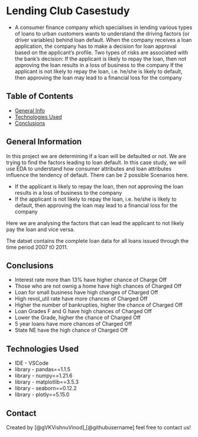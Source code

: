 # Lending Club Casestudy

- A consumer finance company which specialises in lending various types of loans to urban customers wants to understand the driving factors (or driver variables) behind loan default. When the company receives a loan application, the company has to make a decision for loan approval based on the applicant’s profile. Two types of risks are associated with the bank’s decision:
If the applicant is likely to repay the loan, then not approving the loan results in a loss of business to the company
If the applicant is not likely to repay the loan, i.e. he/she is likely to default, then approving the loan may lead to a financial loss for the company


## Table of Contents
* [General Info](##general-information)
* [Technologies Used](##technologies-used)
* [Conclusions](##conclusions)



## General Information
In this project we are determining if a loan will be defaulted or not. We are trying to find the factors leading to loan default. In this case study, we will use EDA to understand how consumer attributes and loan attributes influence the tendency of default. 
There can be 2 possible Scenarios here.
- If the applicant is likely to repay the loan, then not approving the loan results in a loss of business to the company
- If the applicant is not likely to repay the loan, i.e. he/she is likely to default, then approving the loan may lead to a financial loss for the company

Here we are analysing the factors that can lead the applicant to not likely pay the loan and vice versa.

The datset contains the complete loan data for all loans issued through the time period 2007 t0 2011.


## Conclusions
- Interest rate more than 13% have higher chance of Charge Off
- Those who are not ownig a home have high chances of Charged Off
- Loan for  small business have high changes of Charged Off
- High revol_util rate have more chances of Charged Off
- Higher the number of bankrupties, higher the chance of Charged Off
- Loan Grades F and G have high chances of Charged Off
- Lower the Grade, higher the chance of Charged Off
- 5 year loans have more chances of Charged Off
- State NE have the high chance of Charged Off


## Technologies Used
- IDE - VSCode
- library - pandas==1.1.5
- library - numpy==1.21.6
- library - matplotlib==3.5.3
- library - seaborn==0.12.2
- library - plotly==5.15.0


## Contact
Created by [@gVKVishnuVinod],[@githubusername]
feel free to contact us!

